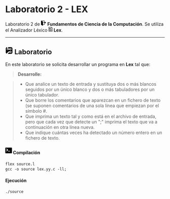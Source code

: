 Laboratorio 2 - LEX
===================


Laboratorio 2 de <img src="Icons/3.png"> **Fundamentos de Ciencia de la Computación**. Se utiliza el Analizador Léxico <img src="Icons/2.png"> **Lex**.

----------


<img src="Icons/5.png"> Laboratorio
-------------

En este laboratorio se solicita desarrollar un programa en **Lex** tal que:

> **Desarrolle:**

> - Que analice un texto de entrada y sustituya dos o más blancos seguidos por un único blanco y dos o más tabuladores por un único tabulador.
> - Que borre los comentarios que aparezcan en un fichero de texto (se suponen comentarios de una sola línea que empiezan por el símbolo #.
> - Que imprima un texto tal y como está en el archivo de entrada, pero que cada vez que detecte un ";" imprima el texto que va a continuación en otra línea nueva.
> - Que indique cuántas veces ha detectado un número entero en un fichero de texto.

#### <img src="Icons/4.png"> Compilación

```
flex source.l
gcc -o source lex.yy.c -ll;
```

#### <i class="icon-upload"></i> Ejecución

```
./source
```
